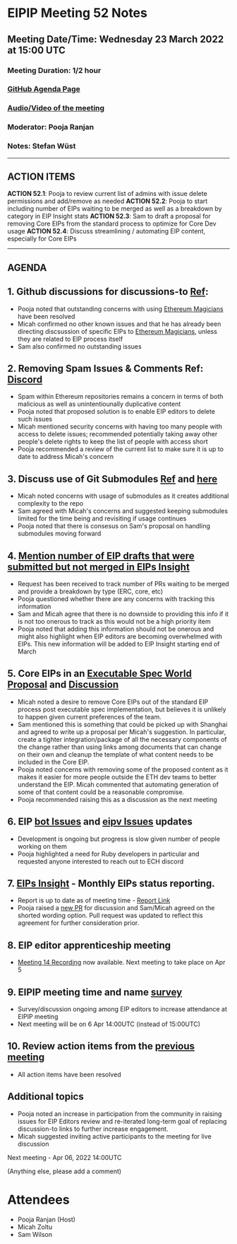 # EIPIP Meeting 52 Notes
## Meeting Date/Time: Wednesday 23 March 2022 at 15:00 UTC
### Meeting Duration: 1/2 hour
### [GitHub Agenda Page](https://github.com/ethereum-cat-herders/EIPIP/issues/116)
### [Audio/Video of the meeting](https://youtu.be/Wm8uYrAHAyE)
### Moderator: ****Pooja Ranjan****
### Notes: Stefan Wüst

----
## ACTION ITEMS

**ACTION 52.1**: Pooja to review current list of admins with issue delete permissions and add/remove as needed 
**ACTION 52.2**: Pooja to start including number of EIPs waiting to be merged as well as a breakdown by category in EIP Insight stats
**ACTION 52.3**: Sam to draft a proposal for removing Core EIPs from the standard process to optimize for Core Dev usage
**ACTION 52.4**: Discuss streamlining / automating EIP content, especially for Core EIPs

---
## AGENDA ##
## 1. Github discussions for discussions-to [Ref](https://github.com/ethereum/EIPs/issues/4879):
* Pooja noted that outstanding concerns with using [Ethereum Magicians](https://ethereum-magicians.org/) have been resolved
* Micah confirmed no other known issues and that he has already been directing discsussion of specific EIPs to [Ethereum Magicians](https://ethereum-magicians.org/), unless they are related to EIP process itself
* Sam also confirmed no outstanding issues
## 2. Removing Spam Issues & Comments Ref: [Discord](https://discord.com/channels/595666850260713488/746566142700814426/953185552000229386)
* Spam within Ethereum repositories remains a concern in terms of both malicious as well as unintentiounally duplicative content
* Pooja noted that proposed solution is to enable EIP editors to delete such issues
* Micah mentioned security concerns with having too many people with access to delete issues; recommended potentially taking away other people's delete rights to keep the list of people with access short
* Pooja recommended a review of the current list to make sure it is up to date to address Micah's concern 
## 3. Discuss use of Git Submodules [Ref](https://github.com/ethereum-cat-herders/EIPIP/issues/116#issuecomment-1076352599) and [here](https://github.com/ethereum/EIPs/issues/4921)
* Micah noted concerns with usage of submodules as it creates additional complexity to the repo
* Sam agreed with Micah's concerns and suggested keeping submodules limited for the time being and revisiting if usage continues
* Pooja noted that there is consesus on Sam's proposal on handling submodules moving forward 
## 4. [Mention number of EIP drafts that were submitted but not merged in EIPs Insight](https://github.com/ethereum-cat-herders/EIPIP/issues/115)
* Request has been received to track number of PRs waiting to be merged and provide a breakdown by type (ERC, core, etc)
* Pooja questioned whether there are any concerns with tracking this information
* Sam and Micah agree that there is no downside to providing this info if it is not too onerous to track as this would not be a high priority item
* Pooja noted that adding this information should not be onerous and might also highlight when EIP editors are becoming overwhelmed with EIPs. This new information will be added to EIP Insight starting end of March
## 5. Core EIPs in an [Executable Spec World Proposal](https://notes.ethereum.org/@timbeiko/executable-eips) and [Discussion](https://ethereum-magicians.org/t/core-eips-in-an-executable-spec-world/8640)
* Micah noted a desire to remove Core EIPs out of the standard EIP process post executable spec implementation, but believes it is unlikely to happen given current preferences of the team. 
* Sam mentioned this is something that could be picked up with Shanghai and agreed to write up a proposal per Micah's suggestion. In particular, create a tighter integration/package of all the necessary components of the change rather than using links among documents that can change on their own and cleanup the template of what content needs to be included in the Core EIP.  
* Pooja noted concerns with removing some of the proposed content as it makes it easier for more people outside the ETH dev teams to better understand the EIP. Micah commented that automating generation of some of that content could be a reasonable compromise. 
* Pooja recommended raising this as a discussion as the next meeting
## 6. EIP [bot Issues](https://github.com/ethereum/EIP-Bot/issues) and [eipv Issues](https://github.com/ethereum/eipv/issues) updates
* Development is ongoing but progress is slow given number of people working on them
* Pooja highlighted a need for Ruby developers in particular and requested anyone interested to reach out to ECH discord
## 7. [EIPs Insight](https://hackmd.io/@poojaranjan/EthereumImprovementProposalsInsight/https%3A%2F%2Fhackmd.io%2F%40poojaranjan%2FEIPsInsightMarch2022) - Monthly EIPs status reporting.
* Report is up to date as of meeting time - [Report Link](https://hackmd.io/@poojaranjan/EthereumImprovementProposalsInsight/https%3A%2F%2Fhackmd.io%2F%40poojaranjan%2FEIPsInsightMarch2022)
* Pooja raised a [new PR](https://github.com/ethereum/EIPs/pull/4880) for discussion and Sam/Micah agreed on the shorted wording option. Pull request was updated to reflect this agreement for further consideration prior.
## 8. EIP editor apprenticeship meeting
* [Meeting 14 Recording](https://youtu.be/FU6FXir-GMY) now available. Next meeting to take place on Apr 5
## 9. EIPIP meeting time and name [survey](https://docs.google.com/forms/d/e/1FAIpQLSchmERP_dueiskdi-SlJCa57s7p7Ku5u_wTOJtlqTefpENglg/viewform)
* Survey/discussion ongoing among EIP editors to increase attendance at EIPIP meeting
* Next meeting will be on 6 Apr 14:00UTC (instead of 15:00UTC)
## 10. Review action items from the [previous meeting](https://github.com/ethereum-cat-herders/EIPIP/blob/master/All%20EIPIP%20Meetings/Meeting%20051.md)
 * All action items have been resolved
 
## Additional topics
* Pooja noted an increase in participation from the community in raising issues for EIP Editors review and re-iterated long-term goal of replacing discussion-to links to further increase engagement. 
* Micah suggested inviting active participants to the meeting for live discussion

Next meeting - Apr 06, 2022 14:00UTC

(Anything else, please add a comment)

# Attendees

* Pooja Ranjan (Host)
* Micah Zoltu
* Sam Wilson

